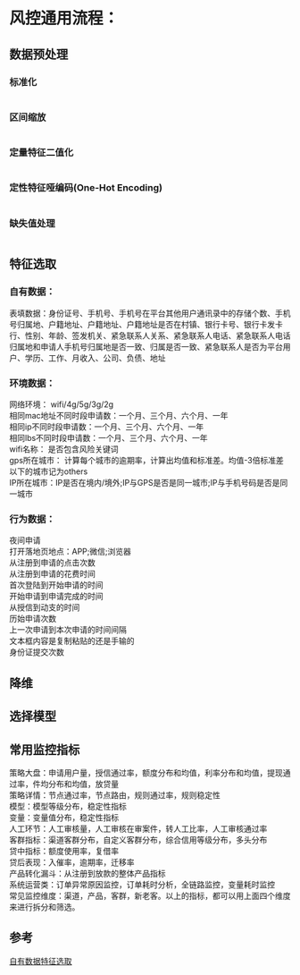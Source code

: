 # 风控通用流程：

## 数据预处理
### 标准化
```

```
### 区间缩放
```
```
### 定量特征二值化
```
```
### 定性特征哑编码(One-Hot Encoding)
```
```
### 缺失值处理
```
```

## 特征选取
### 自有数据：  
表填数据：身份证号、手机号、手机号在平台其他用户通讯录中的存储个数、手机号归属地、户籍地址、户籍地址、户籍地址是否在村镇、银行卡号、银行卡发卡行、性别、年龄、签发机关、紧急联系人关系、紧急联系人电话、紧急联系人电话归属地和申请人手机号归属地是否一致、归属是否一致、紧急联系人是否为平台用户、学历、工作、月收入、公司、负债、地址  
### 环境数据：
网络环境： wifi/4g/5g/3g/2g  
相同mac地址不同时段申请数：一个月、三个月、六个月、一年  
相同ip不同时段申请数：一个月、三个月、六个月、一年  
相同lbs不同时段申请数：一个月、三个月、六个月、一年  
wifi名称： 是否包含风险关键词  
gps所在城市： 计算每个城市的逾期率，计算出均值和标准差。均值-3倍标准差以下的城市记为others  
IP所在城市：IP是否在境内/境外;IP与GPS是否是同一城市;IP与手机号码是否是同一城市
### 行为数据：
夜间申请  
打开落地页地点：APP;微信;浏览器  
从注册到申请的点击次数  
从注册到申请的花费时间  
首次登陆到开始申请的时间  
开始申请到申请完成的时间  
从授信到动支的时间  
历始申请次数  
上一次申请到本次申请的时间间隔  
文本框内容是复制粘贴的还是手输的  
身份证提交次数  
## 降维
## 选择模型
## 

## 常用监控指标
策略大盘：申请用户量，授信通过率，额度分布和均值，利率分布和均值，提现通过率，件均分布和均值，放贷量  
策略详情：节点通过率，节点路由，规则通过率，规则稳定性  
模型：模型等级分布，稳定性指标  
变量：变量值分布，稳定性指标  
人工环节：人工审核量，人工审核在审案件，转人工比率，人工审核通过率  
客群指标：渠道客群分布，自定义客群分布，综合信用等级分布，多头分布  
贷中指标：额度使用率，复借率  
贷后表现：入催率，逾期率，迁移率  
产品转化漏斗：从注册到放款的整体产品指标  
系统运营类：订单异常原因监控，订单耗时分析，全链路监控，变量耗时监控  
常见监控维度：渠道，产品，客群，新老客。以上的指标，都可以用上面四个维度来进行拆分和筛选。  

## 参考
[自有数据特征选取](https://zhuanlan.zhihu.com/p/90080389)